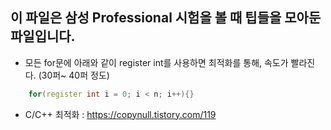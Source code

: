 ## 이 파일은 삼성 Professional 시험을 볼 때 팁들을 모아둔 파일입니다.

* 모든 for문에 아래와 같이 register int를 사용하면 최적화를 통해, 속도가 빨라진다. (30퍼~ 40퍼 정도)
```cpp 
    for(register int i = 0; i < n; i++){} 
``` 

* C/C++ 최적화 : https://copynull.tistory.com/119
